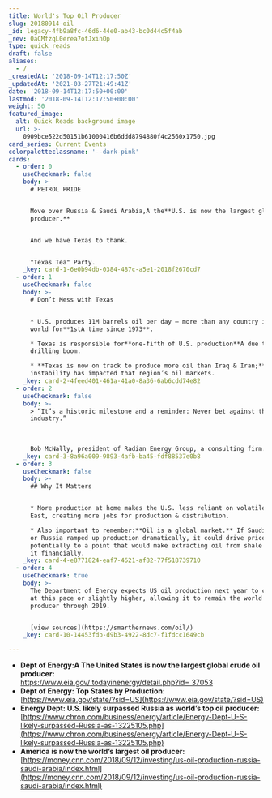 ```yaml
---
title: World's Top Oil Producer
slug: 20180914-oil
_id: legacy-4fb9a8fc-46d6-44e0-ab43-bc0d44c5f4ab
_rev: 0aCMfzqL0erea7otJxinOp
type: quick_reads
draft: false
aliases:
  - /
_createdAt: '2018-09-14T12:17:50Z'
_updatedAt: '2021-03-27T21:49:41Z'
date: '2018-09-14T12:17:50+00:00'
lastmod: '2018-09-14T12:17:50+00:00'
weight: 50
featured_image:
  alt: Quick Reads background image
  url: >-
    0909bce522d50151b61000416b6ddd8794880f4c2560x1750.jpg
card_series: Current Events
colorpaletteclassname: '--dark-pink'
cards:
  - order: 0
    useCheckmark: false
    body: >-
      # PETROL PRIDE


      Move over Russia & Saudi Arabia,A the**U.S. is now the largest global oil
      producer.**


      And we have Texas to thank.


      "Texas Tea" Party.
    _key: card-1-6e0b94db-0384-487c-a5e1-2018f2670cd7
  - order: 1
    useCheckmark: false
    body: >-
      # Don’t Mess with Texas


      * U.S. produces 11M barrels oil per day – more than any country in the
      world for**1stA time since 1973**.

      * Texas is responsible for**one-fifth of U.S. production**A due to shale
      drilling boom.

      * **Texas is now on track to produce more oil than Iraq & Iran;**A Mideast
      instability has impacted that region’s oil markets.
    _key: card-2-4feed401-461a-41a0-8a36-6ab6cdd74e82
  - order: 2
    useCheckmark: false
    body: >-
      > “It’s a historic milestone and a reminder: Never bet against the US oil
      industry.”  
        
        
        
      Bob McNally, president of Radian Energy Group, a consulting firm.
    _key: card-3-8a96a009-9893-4afb-ba45-fdf88537e0b8
  - order: 3
    useCheckmark: false
    body: >-
      ## Why It Matters


      * More production at home makes the U.S. less reliant on volatile Middle
      East, creating more jobs for production & distribution.

      * Also important to remember:**Oil is a global market.** If Saudi Arabia
      or Russia ramped up production dramatically, it could drive prices lower –
      potentially to a point that would make extracting oil from shale not worth
      it financially.
    _key: card-4-e8771824-eaf7-4621-af82-77f518739710
  - order: 4
    useCheckmark: true
    body: >-
      The Department of Energy expects US oil production next year to continue
      at this pace or slightly higher, allowing it to remain the world's #1 oil
      producer through 2019.


      [view sources](https://smarthernews.com/oil/)
    _key: card-10-14453fdb-d9b3-4922-8dc7-f1fdcc1649cb

---
```

* **Dept of Energy:A The United States is now the largest global crude oil producer:**  
[https://www.eia.gov/ todayinenergy/detail.php?id= 37053](https://www.eia.gov/todayinenergy/detail.php?id=37053)
* **Dept of Energy: Top States by Production:**  
[https://www.eia.gov/state/?sid=US](https://www.eia.gov/state/?sid=US)
* **Energy Dept: U.S. likely surpassed Russia as world’s top oil producer:**  
[https://www.chron.com/business/energy/article/Energy-Dept-U-S-likely-surpassed-Russia-as-13225105.php](https://www.chron.com/business/energy/article/Energy-Dept-U-S-likely-surpassed-Russia-as-13225105.php)
* **America is now the world’s largest oil producer:**  
[https://money.cnn.com/2018/09/12/investing/us-oil-production-russia-saudi-arabia/index.html](https://money.cnn.com/2018/09/12/investing/us-oil-production-russia-saudi-arabia/index.html)